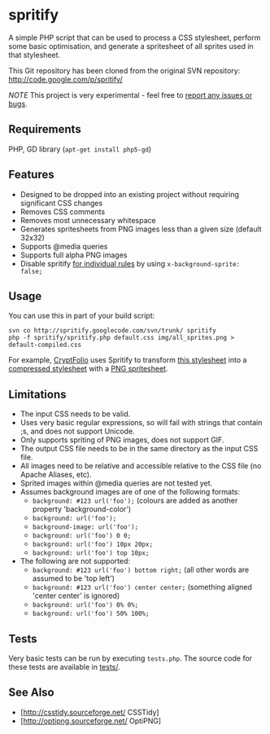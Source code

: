 spritify
========

A simple PHP script that can be used to process a CSS stylesheet, perform some basic optimisation, and generate a spritesheet of all sprites used in that stylesheet.

This Git repository has been cloned from the original SVN repository: http://code.google.com/p/spritify/

*NOTE* This project is very experimental - feel free to [report any issues or bugs](http://code.google.com/p/spritify/issues/list).

## Requirements
PHP, GD library (`apt-get install php5-gd`)

## Features

* Designed to be dropped into an existing project without requiring significant CSS changes
* Removes CSS comments
* Removes most unnecessary whitespace
* Generates spritesheets from PNG images less than a given size (default 32x32)
* Supports @media queries
* Supports full alpha PNG images
* Disable spritify [for individual rules](http://code.google.com/p/spritify/source/detail?r=7) by using `x-background-sprite: false;`

## Usage

You can use this in part of your build script:

```
svn co http://spritify.googlecode.com/svn/trunk/ spritify
php -f spritify/spritify.php default.css img/all_sprites.png > default-compiled.css
```

For example, [CryptFolio](https://cryptfolio.com) uses Spritify to transform [this stylesheet](https://github.com/soundasleep/openclerk/blob/master/site/css/default.scss) into a [compressed stylesheet](http://cryptfolio.com/styles/default.css) with a [PNG spritesheet](http://cryptfolio.com/img/default-sprites.png).

## Limitations

* The input CSS needs to be valid.
* Uses very basic regular expressions, so will fail with strings that contain ;s, and does not support Unicode.
* Only supports spriting of PNG images, does not support GIF.
* The output CSS file needs to be in the same directory as the input CSS file.
* All images need to be relative and accessible relative to the CSS file (no Apache Aliases, etc).
* Sprited images within @media queries are not tested yet.
* Assumes background images are of one of the following formats:
	* `background: #123 url('foo');` (colours are added as another property 'background-color')
	* `background: url('foo');`
	* `background-image: url('foo');`
	* `background: url('foo') 0 0;`
	* `background: url('foo') 10px 20px;`
	* `background: url('foo') top 10px;`
* The following are not supported:
	* `background: #123 url('foo') bottom right;` (all other words are assumed to be 'top left')
	* `background: #123 url('foo') center center;` (something aligned 'center center' is ignored)
	* `background: url('foo') 0% 0%;`
	* `background: url('foo') 50% 100%;`

## Tests

Very basic tests can be run by executing `tests.php`. The source code for these tests are available in [tests/](tests/).

## See Also

* [http://csstidy.sourceforge.net/ CSSTidy]
* [http://optipng.sourceforge.net/ OptiPNG]
